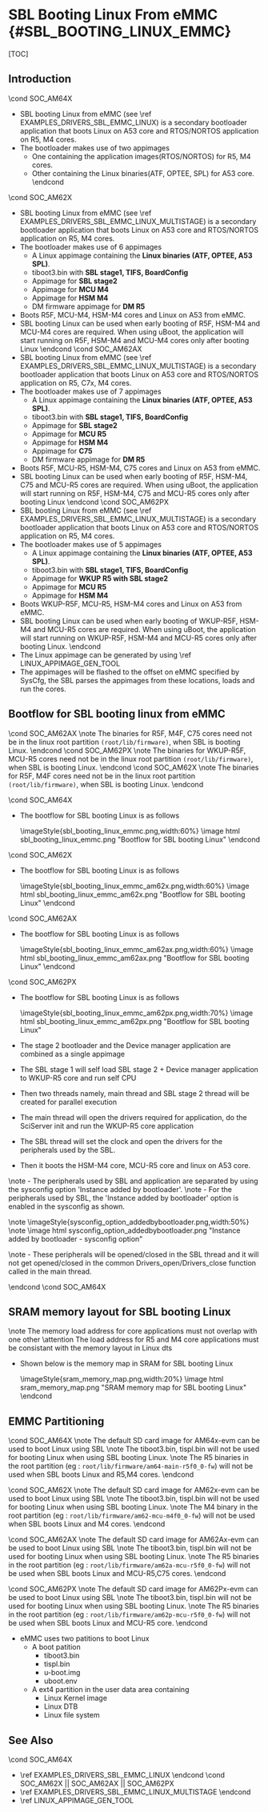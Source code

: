 # SBL Booting Linux From eMMC {#SBL_BOOTING_LINUX_EMMC}

[TOC]

## Introduction
\cond SOC_AM64X
- SBL booting Linux from eMMC (see \ref EXAMPLES_DRIVERS_SBL_EMMC_LINUX) is a secondary bootloader application that boots Linux on A53 core and RTOS/NORTOS application on R5, M4 cores.
- The bootloader makes use of two appimages
    - One containing the application images(RTOS/NORTOS) for R5, M4 cores.
    - Other containing the Linux binaries(ATF, OPTEE, SPL) for A53 core.
\endcond

\cond SOC_AM62X
- SBL booting Linux from eMMC (see \ref EXAMPLES_DRIVERS_SBL_EMMC_LINUX_MULTISTAGE) is a secondary bootloader application that boots Linux on A53 core and RTOS/NORTOS application on R5, M4 cores.
- The bootloader makes use of 6 appimages
    - A Linux appimage containing the **Linux binaries (ATF, OPTEE, A53 SPL)**.
    - tiboot3.bin with **SBL stage1, TIFS, BoardConfig**
    - Appimage for **SBL stage2**
    - Appimage for **MCU M4**
    - Appimage for **HSM M4**
    - DM firmware appimage for **DM R5**
- Boots R5F, MCU-M4, HSM-M4 cores and Linux on A53 from eMMC.
- SBL booting Linux can be used when early booting of R5F, HSM-M4 and MCU-M4 cores are required. When using uBoot, the application will start running on R5F, HSM-M4 and MCU-M4 cores only after booting Linux
\endcond
\cond SOC_AM62AX
- SBL booting Linux from eMMC (see \ref EXAMPLES_DRIVERS_SBL_EMMC_LINUX_MULTISTAGE) is a secondary bootloader application that boots Linux on A53 core and RTOS/NORTOS application on R5, C7x, M4 cores.
- The bootloader makes use of 7 appimages
    - A Linux appimage containing the **Linux binaries (ATF, OPTEE, A53 SPL)**.
    - tiboot3.bin with **SBL stage1, TIFS, BoardConfig**
    - Appimage for **SBL stage2**
    - Appimage for **MCU R5**
    - Appimage for **HSM M4**
    - Appimage for **C75**
    - DM firmware appimage for **DM R5**
- Boots R5F, MCU-R5, HSM-M4, C75 cores and Linux on A53 from eMMC.
- SBL booting Linux can be used when early booting of R5F, HSM-M4, C75 and MCU-R5 cores are required. When using uBoot, the application will start running on R5F, HSM-M4, C75 and MCU-R5 cores only after booting Linux
\endcond
\cond SOC_AM62PX
- SBL booting Linux from eMMC (see \ref EXAMPLES_DRIVERS_SBL_EMMC_LINUX_MULTISTAGE) is a secondary bootloader application that boots Linux on A53 core and RTOS/NORTOS application on R5, M4 cores.
- The bootloader makes use of 5 appimages
    - A Linux appimage containing the **Linux binaries (ATF, OPTEE, A53 SPL)**.
    - tiboot3.bin with **SBL stage1, TIFS, BoardConfig**
    - Appimage for **WKUP R5 with SBL stage2**
    - Appimage for **MCU R5**
    - Appimage for **HSM M4**
- Boots WKUP-R5F, MCU-R5, HSM-M4 cores and Linux on A53 from eMMC.
- SBL booting Linux can be used when early booting of WKUP-R5F, HSM-M4 and MCU-R5 cores are required. When using uBoot, the application will start running on WKUP-R5F, HSM-M4 and MCU-R5 cores only after booting Linux.
\endcond
- The Linux appimage can be generated by using \ref LINUX_APPIMAGE_GEN_TOOL
- The appimages will be flashed to the offset on eMMC specified by SysCfg, the SBL parses the appimages from these locations, loads and run the cores.

## Bootflow for SBL booting linux from eMMC

\cond SOC_AM62AX
\note The binaries for R5F, M4F, C75 cores need not be in the linux root partition `(root/lib/firmware)`, when SBL is booting Linux.
\endcond
\cond SOC_AM62PX
\note The binaries for WKUP-R5F, MCU-R5 cores need not be in the linux root partition `(root/lib/firmware)`, when SBL is booting Linux.
\endcond
\cond SOC_AM62X
\note The binaries for R5F, M4F cores need not be in the linux root partition `(root/lib/firmware)`, when SBL is booting Linux.
\endcond

\cond SOC_AM64X
- The bootflow for SBL booting Linux is as follows

    \imageStyle{sbl_booting_linux_emmc.png,width:60%}
    \image html sbl_booting_linux_emmc.png "Bootflow for SBL booting Linux"
\endcond

\cond SOC_AM62X
- The bootflow for SBL booting Linux is as follows

    \imageStyle{sbl_booting_linux_emmc_am62x.png,width:60%}
    \image html sbl_booting_linux_emmc_am62x.png "Bootflow for SBL booting Linux"
\endcond

\cond SOC_AM62AX
- The bootflow for SBL booting Linux is as follows

    \imageStyle{sbl_booting_linux_emmc_am62ax.png,width:60%}
    \image html sbl_booting_linux_emmc_am62ax.png "Bootflow for SBL booting Linux"
\endcond

\cond SOC_AM62PX
- The bootflow for SBL booting Linux is as follows

    \imageStyle{sbl_booting_linux_emmc_am62px.png,width:70%}
    \image html sbl_booting_linux_emmc_am62px.png "Bootflow for SBL booting Linux"
- The stage 2 bootloader and the Device manager application are combined as a single appimage
- The SBL stage 1 will self load SBL stage 2 + Device manager application to WKUP-R5 core and run self CPU
- Then two threads namely, main thread and SBL stage 2 thread will be created for parallel execution
- The main thread will open the drivers required for application, do the SciServer init and run the WKUP-R5 core application
- The SBL thread will set the clock and open the drivers for the peripherals used by the SBL.
- Then it boots the HSM-M4 core, MCU-R5 core and linux on A53 core.

\note - The peripherals used by SBL and application are separated by using the sysconfig option 'Instance added by bootloader'.
\note - For the peripherals used by SBL, the 'Instance added by bootloader' option is enabled in the sysconfig as shown.

\note     \imageStyle{sysconfig_option_addedbybootloader.png,width:50%}
\note     \image html sysconfig_option_addedbybootloader.png "Instance added by bootloader - sysconfig option"

\note - These peripherals will be opened/closed in the SBL thread and it will not get opened/closed in the common Drivers_open/Drivers_close function called in
the main thread.

\endcond
\cond SOC_AM64X
## SRAM memory layout for SBL booting Linux

\note The memory load address for core applications must not overlap with one other
\attention The load address for R5 and M4 core applications must be consistant with the memory layout in Linux dts

- Shown below is the memory map in SRAM for SBL booting Linux

    \imageStyle{sram_memory_map.png,width:20%}
    \image html sram_memory_map.png "SRAM memory map for SBL booting Linux"
\endcond
## EMMC Partitioning

\cond SOC_AM64X
\note The default SD card image for AM64x-evm can be used to boot Linux using SBL
\note The tiboot3.bin, tispl.bin will not be used for booting Linux when using SBL booting Linux.
\note The R5 binaries in the root partition (eg : `root/lib/firmware/am64-main-r5f0_0-fw`) will not be used when SBL boots Linux and R5,M4 cores.
\endcond

\cond SOC_AM62X
\note The default SD card image for AM62x-evm can be used to boot Linux using SBL
\note The tiboot3.bin, tispl.bin will not be used for booting Linux when using SBL booting Linux.
\note The M4 binary in the root partition (eg : `root/lib/firmware/am62-mcu-m4f0_0-fw`) will not be used when SBL boots Linux and M4 cores.
\endcond

\cond SOC_AM62AX
\note The default SD card image for AM62Ax-evm can be used to boot Linux using SBL
\note The tiboot3.bin, tispl.bin will not be used for booting Linux when using SBL booting Linux.
\note The R5 binaries in the root partition (eg : `root/lib/firmware/am62a-mcu-r5f0_0-fw`) will not be used when SBL boots Linux and MCU-R5,C75 cores.
\endcond

\cond SOC_AM62PX
\note The default SD card image for AM62Px-evm can be used to boot Linux using SBL
\note The tiboot3.bin, tispl.bin will not be used for booting Linux when using SBL booting Linux.
\note The R5 binaries in the root partition (eg : `root/lib/firmware/am62p-mcu-r5f0_0-fw`) will not be used when SBL boots Linux and MCU-R5 core.
\endcond

- eMMC uses two patitions to boot Linux
    - A boot patition
        - tiboot3.bin
        - tispl.bin
        - u-boot.img
        - uboot.env
    - A ext4 partition in the user data area containing
        - Linux Kernel image
        - Linux DTB
        - Linux file system

## See Also
\cond SOC_AM64X
- \ref EXAMPLES_DRIVERS_SBL_EMMC_LINUX
\endcond
\cond SOC_AM62X || SOC_AM62AX || SOC_AM62PX
- \ref EXAMPLES_DRIVERS_SBL_EMMC_LINUX_MULTISTAGE
\endcond
- \ref LINUX_APPIMAGE_GEN_TOOL